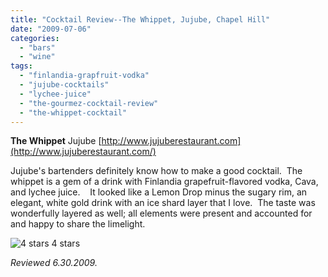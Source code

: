 ```yaml
---
title: "Cocktail Review--The Whippet, Jujube, Chapel Hill"
date: "2009-07-06"
categories:
  - "bars"
  - "wine"
tags:
  - "finlandia-grapfruit-vodka"
  - "jujube-cocktails"
  - "lychee-juice"
  - "the-gourmez-cocktail-review"
  - "the-whippet-cocktail"
---
```


**The Whippet** Jujube [http://www.jujuberestaurant.com](http://www.jujuberestaurant.com/)

Jujube's bartenders definitely know how to make a good cocktail.  The whippet is a gem of a drink with Finlandia grapefruit-flavored vodka, Cava, and lychee juice.    It looked like a Lemon Drop minus the sugary rim, an elegant, white gold drink with an ice shard layer that I love.  The taste was wonderfully layered as well; all elements were present and accounted for and happy to share the limelight.




<div class="caption">

![4 stars](http://s3.amazonaws.com/thegourmez-wpmedia/2009/02/rating_truffle1.gif "rating_truffle1") 4 stars</div>


_Reviewed 6.30.2009._
